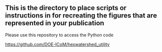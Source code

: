 ## This is the directory to place scripts or instructions in for recreating the figures that are represented in your publication

Please use this repository to access the Python code

https://github.com/DOE-ICoM/hexwatershed_utility

